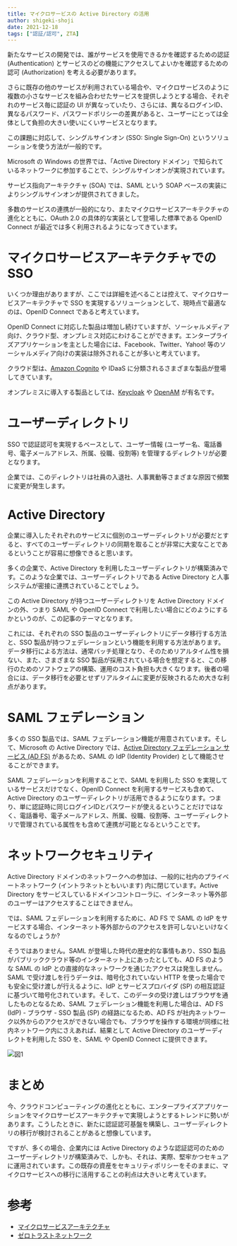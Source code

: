 ```yaml
---
title: マイクロサービスの Active Directory の活用
author: shigeki-shoji
date: 2021-12-18
tags: ["認証/認可", ZTA]
---
```


新たなサービスの開発では、誰がサービスを使用できるかを確認するための認証 (Authentication) とサービスのどの機能にアクセスしてよいかを確認するための認可 (Authorization) を考える必要があります。

さらに既存の他のサービスが利用されている場合や、マイクロサービスのように複数の小さなサービスを組み合わせたサービスを提供しようとする場合、それぞれのサービス毎に認証の UI が異なっていたり、さらには、異なるログインID、異なるパスワード、パスワードポリシーの差異があると、ユーザーにとっては全体として負担の大きい使いにくいサービスとなります。

この課題に対応して、シングルサインオン (SSO: Single Sign-On) というソリューションを使う方法が一般的です。

Microsoft の Windows の世界では、「Active Directory ドメイン」で知られているネットワークに参加することで、シングルサインオンが実現されています。

サービス指向アーキテクチャ (SOA) では、SAML という SOAP ベースの実装によりシングルサインオンが提供されてきました。

多数のサービスの連携が一般的になり、またマイクロサービスアーキテクチャの進化とともに、OAuth 2.0 の具体的な実装として登場した標準である OpenID Connect が最近では多く利用されるようになってきています。

# マイクロサービスアーキテクチャでの SSO

いくつか理由がありますが、ここでは詳細を述べることは控えて、マイクロサービスアーキテクチャで SSO を実現するソリューションとして、現時点で最適なのは、OpenID Connect であると考えています。

OpenID Connect に対応した製品は増加し続けていますが、ソーシャルメディア向け、クラウド型、オンプレミス対応にわけることができます。エンタープライズアプリケーションを主とした場合には、Facebook、Twitter、Yahoo! 等のソーシャルメディア向けの実装は除外されることが多いと考えています。

クラウド型は、[Amazon Cognito](https://aws.amazon.com/jp/cognito/) や IDaaS に分類されるさまざまな製品が登場してきています。

オンプレミスに導入する製品としては、[Keycloak](https://www.keycloak.org/) や [OpenAM](https://www.forgerock.com/) が有名です。

# ユーザーディレクトリ

SSO で認証認可を実現するベースとして、ユーザー情報 (ユーザー名、電話番号、電子メールアドレス、所属、役職、役割等) を管理するディレクトリが必要となります。

企業では、このディレクトリは社員の入退社、人事異動等さまざまな原因で頻繁に変更が発生します。

# Active Directory

企業に導入したそれぞれのサービスに個別のユーザーディレクトリが必要だとすると、すべてのユーザーディレクトリの同期を取ることが非常に大変なことであるということが容易に想像できると思います。

多くの企業で、Active Directory を利用したユーザーディレクトリが構築済みです。このような企業では、ユーザーディレクトリである Active Directory と人事システムが密接に連携されていることでしょう。

この Active Directory が持つユーザーディレクトリを Active Directory ドメインの外、つまり SAML や OpenID Connect で利用したい場合にどのようにするかというのが、この記事のテーマとなります。

これには、それぞれの SSO 製品のユーザーディレクトリにデータ移行する方法と、SSO 製品が持つフェデレーションという機能を利用する方法があります。データ移行による方法は、通常バッチ処理となり、そのためリアルタイム性を損ない、また、さまざまな SSO 製品が採用されている場合を想定すると、この移行のためのソフトウェアの構築、運用のコスト負担も大きくなります。後者の場合には、データ移行を必要とせずリアルタイムに変更が反映されるため大きな利点があります。

# SAML フェデレーション

多くの SSO 製品では、SAML フェデレーション機能が用意されています。そして、Microsoft の Active Directory では、[Active Directory フェデレーション サービス (AD FS)](https://docs.microsoft.com/ja-jp/windows-server/identity/active-directory-federation-services) があるため、SAML の IdP (Identity Provider) として機能させることができます。

SAML フェデレーションを利用することで、SAML を利用した SSO を実現しているサービスだけでなく、OpenID Connect を利用するサービスも含めて、Active Directory のユーザーディレクトリが活用できるようになります。つまり、単に認証時に同じログインIDとパスワードが使えるということだけではなく、電話番号、電子メールアドレス、所属、役職、役割等、ユーザーディレクトリで管理されている属性をも含めて連携が可能となるということです。

# ネットワークセキュリティ

Active Directory ドメインのネットワークへの参加は、一般的に社内のプライベートネットワーク (イントラネットともいいます) 内に閉じています。Active Directory をサービスしているドメインコントローラに、インターネット等外部のユーザーはアクセスすることはできません。

では、SAML フェデレーションを利用するために、AD FS で SAML の IdP をサービスする場合、インターネット等外部からのアクセスを許可しないといけなくなるのでしょうか?

そうではありません。SAML が登場した時代の歴史的な事情もあり、SSO 製品がパブリッククラウド等のインターネット上にあったとしても、AD FS のような SAML の IdP との直接的なネットワークを通じたアクセスは発生しません。SAML で受け渡しを行うデータは、暗号化されていない HTTP を使った場合でも安全に受け渡しが行えるように、IdP とサービスプロバイダ (SP) の相互認証に基づいて暗号化されています。そして、このデータの受け渡しはブラウザを通したものとなるため、SAML フェデレーション機能を利用した場合は、AD FS (IdP) - ブラウザ - SSO 製品 (SP) の経路になるため、AD FS が社内ネットワーク以外からのアクセスができない場合でも、ブラウザを操作する環境が同様に社内ネットワーク内にさえあれば、結果として Active Directory のユーザーディレクトを利用した SSO を、SAML や OpenID Connect に提供できます。

![図1](/img/blogs/2021/1218-saml3.png)

# まとめ

今、クラウドコンピューティングの進化とともに、エンタープライズアプリケーションをマイクロサービスアーキテクチャで実現しようとするトレンドに勢いがあります。こうしたときに、新たに認証認可基盤を構築し、ユーザーディレクトリの移行が検討されることがあると想像しています。

ですが、多くの場合、企業内には Active Directory のような認証認可のためのユーザーディレクトリが構築済みで、しかも、それは、実際、堅牢かつセキュアに運用されています。この既存の資産をセキュリティポリシーをそのままに、マイクロサービスへの移行に活用することの利点は大きいと考えています。

# 参考

* [マイクロサービスアーキテクチャ](https://www.amazon.co.jp/dp/4873117607/)
* [ゼロトラストネットワーク](https://www.amazon.co.jp/dp/4873118883/)
